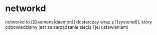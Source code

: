 # networkd
networkd to [[Daemons|daemon]] dostarczay wraz z [[systemd]], który odpowiedzialny jest za zarządzanie siecią i jej ustawieniami